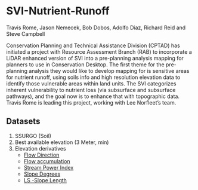 # SVI-Nutrient-Runoff
Travis Rome, Jason Nemecek, Bob Dobos, Adolfo Diaz, Richard Reid and Steve Campbell

Conservation Planning and Technical Assistance Division (CPTAD) has initiated a project with Resource Assessment Branch (RAB) to incorporate a LiDAR enhanced version of SVI into a pre-planning analysis mapping for planners to use in Conservation Desktop.  The first theme for the pre-planning analysis they would like to develop mapping for is sensitive areas for nutrient runoff, using soils info and high resolution elevation data to identify those vulnerable areas within land units. The SVI categorizes inherent vulnerability to nutrient loss (via subsurface and subsurface pathways), and the goal now is to enhance that with topographic data. Travis Rome is leading this project, working with Lee Norfleet’s team. 

## Datasets
1. SSURGO (Soil)
2. Best available elevation (3 Meter, min)
3. Elevation derivatives
    + [Flow Direction](https://pro.arcgis.com/en/pro-app/latest/help/analysis/raster-functions/flow-direction-raster-function.htm#:~:text=The%20Flow%20Direction%20raster%20function,D%2DInfinity%20(DINF))
    + [Flow accumulation](https://saga-gis.sourceforge.io/saga_tool_doc/7.1.0/ta_hydrology_0.html)
    + [Stream Power Index](https://saga-gis.sourceforge.io/saga_tool_doc/7.1.0/ta_hydrology_21.html)
    + [Slope Degrees](https://saga-gis.sourceforge.io/saga_tool_doc/7.1.0/ta_morphometry_0.html)
    + [LS -Slope Length](https://saga-gis.sourceforge.io/saga_tool_doc/7.1.0/ta_hydrology_22.html)


    
